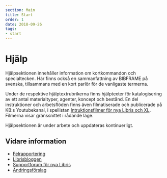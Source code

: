 ```yaml
---
section: Main
title: Start
order: 1
date: 2018-09-26
tags:
- start
---
```


# Hjälp

Hjälpsektionen innehåller information om kortkommandon och specialtecken. Här finns också en sammanfattning av BIBFRAME på svenska, tillsammans med en kort parlör för de vanligaste termerna. 

Under de respektive hjälptextrubrikerna finns hjälptexter för katalogisering av ett antal materialtyper, agenter, koncept och bestånd. En del instruktioner och arbetsflöden finns även filmatiserade och publicerade på KB:s Youtubekanal, i spellistan [Intruktionsfilmer för nya Libris och XL](https://www.youtube.com/playlist?list=PLZVkEICvA5-GRT2oJQmLgq_2Pksx6zYPy). Filmerna visar gränssnittet i rådande läge. 

Hjälpsektionen är under arbete och uppdateras kontinuerligt. 

## Vidare information

* [Felrapportering](https://goo.gl/forms/3mL7jTlEpbU3BQM13) 
* [Librisbloggen](https://librisbloggen.kb.se)
* [Supportforum för nya Libris](https://kundo.se/org/librisxl/) 
* [Ändringsförslag](https://goo.gl/forms/dPxkhMqE10RvKQFE2) 
